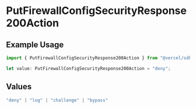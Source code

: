 # PutFirewallConfigSecurityResponse200Action

## Example Usage

```typescript
import { PutFirewallConfigSecurityResponse200Action } from "@vercel/sdk/models/operations/putfirewallconfig.js";

let value: PutFirewallConfigSecurityResponse200Action = "deny";
```

## Values

```typescript
"deny" | "log" | "challenge" | "bypass"
```